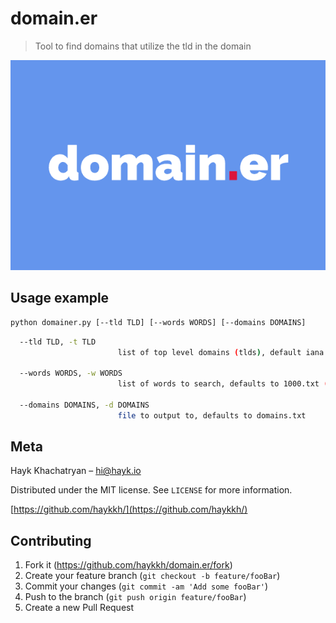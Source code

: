 # domain.er
> Tool to find domains that utilize the tld in the domain


![](header.png)


## Usage example
```sh
python domainer.py [--tld TLD] [--words WORDS] [--domains DOMAINS]
```

```sh
  --tld TLD, -t TLD
                        list of top level domains (tlds), default iana.org list if left empty
  
  --words WORDS, -w WORDS
                        list of words to search, defaults to 1000.txt (a list of the 1000 most popular used words)

  --domains DOMAINS, -d DOMAINS
                        file to output to, defaults to domains.txt
```


## Meta

Hayk Khachatryan –  hi@hayk.io

Distributed under the MIT license. See ``LICENSE`` for more information.

[https://github.com/haykkh/](https://github.com/haykkh/)

## Contributing

1. Fork it (<https://github.com/haykkh/domain.er/fork>)
2. Create your feature branch (`git checkout -b feature/fooBar`)
3. Commit your changes (`git commit -am 'Add some fooBar'`)
4. Push to the branch (`git push origin feature/fooBar`)
5. Create a new Pull Request

<!-- Markdown link & img dfn's -->
[npm-image]: https://img.shields.io/npm/v/datadog-metrics.svg?style=flat-square
[npm-url]: https://npmjs.org/package/datadog-metrics
[npm-downloads]: https://img.shields.io/npm/dm/datadog-metrics.svg?style=flat-square
[travis-image]: https://img.shields.io/travis/dbader/node-datadog-metrics/master.svg?style=flat-square
[travis-url]: https://travis-ci.org/dbader/node-datadog-metrics
[wiki]: https://github.com/yourname/yourproject/wiki